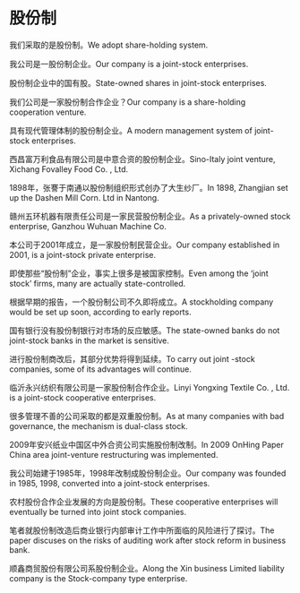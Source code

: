 # 股份制

<p><span class="chinese">我们采取的是股份制。</span><span class="english">We adopt share-holding system.</span></p>

<p><span class="chinese">我公司是一股份制企业。</span><span class="english">Our company is a joint-stock enterprises.</span></p>

<p><span class="chinese">股份制企业中的国有股。</span><span class="english">State-owned shares in joint-stock enterprises.</span></p>

<p><span class="chinese">我们公司是一家股份制合作企业？</span><span class="english">Our company is a share-holding cooperation venture.</span></p>

<p><span class="chinese">具有现代管理体制的股份制企业。</span><span class="english">A modern management system of joint-stock enterprises.</span></p>

<p><span class="chinese">西昌富万利食品有限公司是中意合资的股份制企业。</span><span class="english">Sino-Italy joint venture, Xichang Fovalley Food Co. , Ltd.</span></p>

<p><span class="chinese">1898年，张謇于南通以股份制组织形式创办了大生纱厂。</span><span class="english">In 1898, Zhangjian set up the Dashen Mill Corn. Ltd in Nantong.</span></p>

<p><span class="chinese">赣州五环机器有限责任公司是一家民营股份制企业。</span><span class="english">As a privately-owned stock enterprise, Ganzhou Wuhuan Machine Co.</span></p>

<p><span class="chinese">本公司于2001年成立，是一家股份制民营企业。</span><span class="english">Our company established in 2001, is a joint-stock private enterprise.</span></p>

<p><span class="chinese">即使那些“股份制”企业，事实上很多是被国家控制。</span><span class="english">Even among the ‘joint stock’ firms, many are actually state-controlled.</span></p>

<p><span class="chinese">根据早期的报告，一个股份制公司不久即将成立。</span><span class="english">A stockholding company would be set up soon, according to early reports.</span></p>

<p><span class="chinese">国有银行没有股份制银行对市场的反应敏感。</span><span class="english">The state-owned banks do not joint-stock banks in the market is sensitive.</span></p>

<p><span class="chinese">进行股份制商改后，其部分优势将得到延续。</span><span class="english">To carry out joint -stock companies, some of its advantages will continue.</span></p>

<p><span class="chinese">临沂永兴纺织有限公司是一家股份制合作企业。</span><span class="english">Linyi Yongxing Textile Co. , Ltd. is a joint-stock cooperative enterprises.</span></p>

<p><span class="chinese">很多管理不善的公司采取的都是双重股份制。</span><span class="english">As at many companies with bad governance, the mechanism is dual-class stock.</span></p>

<p><span class="chinese">2009年安兴纸业中国区中外合资公司实施股份制改制。</span><span class="english">In 2009 OnHing Paper China area joint-venture restructuring was implemented.</span></p>

<p><span class="chinese">我公司始建于1985年，1998年改制成股份制企业。</span><span class="english">Our company was founded in 1985, 1998, converted into a joint-stock enterprises.</span></p>

<p><span class="chinese">农村股份合作企业发展的方向是股份制。</span><span class="english">These cooperative enterprises will eventually be turned into joint stock companies.</span></p>

<p><span class="chinese">笔者就股份制改造后商业银行内部审计工作中所面临的风险进行了探讨。</span><span class="english">The paper discuses on the risks of auditing work after stock reform in business bank.</span></p>

<p><span class="chinese">顺鑫商贸股份有限公司系股份制企业。</span><span class="english">Along the Xin business Limited liability company is the Stock-company type enterprise.</span></p>

